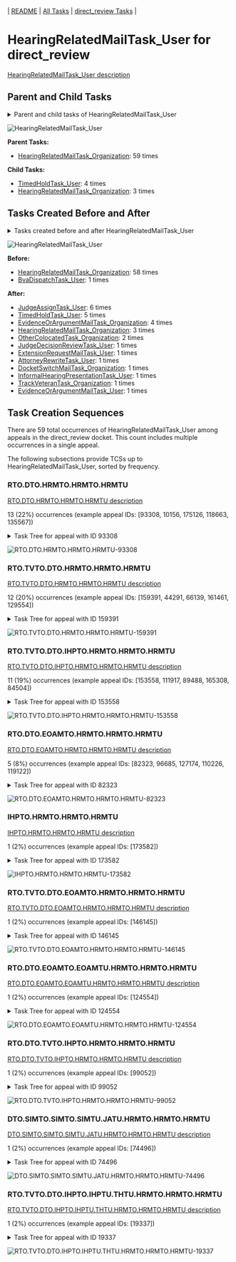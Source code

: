 <!-- DO NOT EDIT THIS FILE.  This file is autogenerated. -->
| [README](../README.md) | [All Tasks](../alltasks.md) | [direct_review Tasks](tasklist.md) |

# HearingRelatedMailTask_User for direct_review

[HearingRelatedMailTask_User description](../descr/HearingRelatedMailTask_User.md)

## Parent and Child Tasks

<details><summary markdown='span'>Parent and child tasks of HearingRelatedMailTask_User
</summary>

```
digraph G {
rankdir=LR;
node [shape=box]
"HearingRelatedMailTask_User" -> "TimedHoldTask_User" [label=4]
"HearingRelatedMailTask_User" -> "HearingRelatedMailTask_Organization" [label=3]
"HearingRelatedMailTask_Organization" -> "HearingRelatedMailTask_User" [label=59]
}
```
</details>

![HearingRelatedMailTask_User](dot/HearingRelatedMailTask_User-parentchild.dot.png)

**Parent Tasks:**

   * [HearingRelatedMailTask_Organization](HearingRelatedMailTask_Organization.md): 59 times

**Child Tasks:**

   * [TimedHoldTask_User](TimedHoldTask_User.md): 4 times
   * [HearingRelatedMailTask_Organization](HearingRelatedMailTask_Organization.md): 3 times

## Tasks Created Before and After

<details><summary markdown='span'>Tasks created before and after HearingRelatedMailTask_User</summary>

```
digraph G {
rankdir=LR;

"HearingRelatedMailTask_User" -> "JudgeAssignTask_User" [label=6]
"HearingRelatedMailTask_User" -> "TimedHoldTask_User" [label=5]
"HearingRelatedMailTask_User" -> "EvidenceOrArgumentMailTask_Organization" [label=4]
"HearingRelatedMailTask_User" -> "HearingRelatedMailTask_Organization" [label=3]
"HearingRelatedMailTask_User" -> "OtherColocatedTask_Organization" [label=2]
"HearingRelatedMailTask_User" -> "TrackVeteranTask_Organization" [label=1]
"HearingRelatedMailTask_User" -> "JudgeDecisionReviewTask_User" [label=1]
"HearingRelatedMailTask_User" -> "InformalHearingPresentationTask_User" [label=1]
"HearingRelatedMailTask_User" -> "ExtensionRequestMailTask_User" [label=1]
"HearingRelatedMailTask_User" -> "EvidenceOrArgumentMailTask_User" [label=1]
"HearingRelatedMailTask_User" -> "DocketSwitchMailTask_Organization" [label=1]
"HearingRelatedMailTask_User" -> "AttorneyRewriteTask_User" [label=1]
"HearingRelatedMailTask_Organization" -> "HearingRelatedMailTask_User" [label=58]
"BvaDispatchTask_User" -> "HearingRelatedMailTask_User" [label=1]
}
```
</details>

![HearingRelatedMailTask_User](dot/HearingRelatedMailTask_User.dot.png)

**Before:**

   * [HearingRelatedMailTask_Organization](HearingRelatedMailTask_Organization.md): 58 times
   * [BvaDispatchTask_User](BvaDispatchTask_User.md): 1 times

**After:**

   * [JudgeAssignTask_User](JudgeAssignTask_User.md): 6 times
   * [TimedHoldTask_User](TimedHoldTask_User.md): 5 times
   * [EvidenceOrArgumentMailTask_Organization](EvidenceOrArgumentMailTask_Organization.md): 4 times
   * [HearingRelatedMailTask_Organization](HearingRelatedMailTask_Organization.md): 3 times
   * [OtherColocatedTask_Organization](OtherColocatedTask_Organization.md): 2 times
   * [JudgeDecisionReviewTask_User](JudgeDecisionReviewTask_User.md): 1 times
   * [ExtensionRequestMailTask_User](ExtensionRequestMailTask_User.md): 1 times
   * [AttorneyRewriteTask_User](AttorneyRewriteTask_User.md): 1 times
   * [DocketSwitchMailTask_Organization](DocketSwitchMailTask_Organization.md): 1 times
   * [InformalHearingPresentationTask_User](InformalHearingPresentationTask_User.md): 1 times
   * [TrackVeteranTask_Organization](TrackVeteranTask_Organization.md): 1 times
   * [EvidenceOrArgumentMailTask_User](EvidenceOrArgumentMailTask_User.md): 1 times

## Task Creation Sequences

There are 59 total occurrences of HearingRelatedMailTask_User among appeals in the direct_review docket.  This count includes multiple occurrences in a single appeal.

The following subsections provide TCSs up to HearingRelatedMailTask_User, sorted by frequency.

### RTO.DTO.HRMTO.HRMTO.HRMTU

[RTO.DTO.HRMTO.HRMTO.HRMTU description](../descr/RTO.DTO.HRMTO.HRMTO.HRMTU.md)

13 (22%) occurrences (example appeal IDs: [93308, 10156, 175126, 118663, 135567])

<details><summary markdown='span'>Task Tree for appeal with ID 93308</summary>

```
@startuml
skinparam {
  ObjectBorderColor #555
  ObjectBorderThickness 0
  ObjectFontStyle bold
  ObjectFontSize 14
  ObjectAttributeFontColor #333
  ObjectAttributeFontSize 12
}
  object 0.RootTask #8dd3c7 {
Organization
}
  object 1.TrackVeteranTask #bebada {
Organization
}
  object 2.DistributionTask #ffffb3 {
Organization
}
  object 3.InformalHearingPresentationTask #fdb462 {
Organization
}
  object 4.HearingRelatedMailTask #8dd3c7 {
Organization
}
  object 5.HearingRelatedMailTask #8dd3c7 {
Organization
}
  object 6.HearingRelatedMailTask #8dd3c7 {
User  <back:white>    </back>
}
  object 7.TimedHoldTask #fccde5 {
User
}
  object 8.InformalHearingPresentationTask #fdb462 {
User
}
  object 9.TrackVeteranTask #bebada {
Organization
}
  object 10.InformalHearingPresentationTask #fdb462 {
Organization
}
  object 11.TrackVeteranTask #bebada {
Organization
}
0.RootTask -- 1.TrackVeteranTask
0.RootTask -- 2.DistributionTask
2.DistributionTask -- 3.InformalHearingPresentationTask
2.DistributionTask -- 4.HearingRelatedMailTask
4.HearingRelatedMailTask -- 5.HearingRelatedMailTask
5.HearingRelatedMailTask -- 6.HearingRelatedMailTask
6.HearingRelatedMailTask -- 7.TimedHoldTask
3.InformalHearingPresentationTask -- 8.InformalHearingPresentationTask
0.RootTask -- 9.TrackVeteranTask
2.DistributionTask -- 10.InformalHearingPresentationTask
0.RootTask -- 11.TrackVeteranTask
@enduml
```
</details>

![RTO.DTO.HRMTO.HRMTO.HRMTU-93308](uml/RTO.DTO.HRMTO.HRMTO.HRMTU-93308.png)

### RTO.TVTO.DTO.HRMTO.HRMTO.HRMTU

[RTO.TVTO.DTO.HRMTO.HRMTO.HRMTU description](../descr/RTO.TVTO.DTO.HRMTO.HRMTO.HRMTU.md)

12 (20%) occurrences (example appeal IDs: [159391, 44291, 66139, 161461, 129554])

<details><summary markdown='span'>Task Tree for appeal with ID 159391</summary>

```
@startuml
skinparam {
  ObjectBorderColor #555
  ObjectBorderThickness 0
  ObjectFontStyle bold
  ObjectFontSize 14
  ObjectAttributeFontColor #333
  ObjectAttributeFontSize 12
}
  object 0.RootTask #8dd3c7 {
Organization
}
  object 1.TrackVeteranTask #bebada {
Organization
}
  object 2.DistributionTask #ffffb3 {
Organization
}
  object 3.HearingRelatedMailTask #8dd3c7 {
Organization
}
  object 4.HearingRelatedMailTask #8dd3c7 {
Organization
}
  object 5.HearingRelatedMailTask #8dd3c7 {
User  <back:white>    </back>
}
  object 6.HearingRelatedMailTask #8dd3c7 {
User  <back:white>    </back>
}
0.RootTask -- 1.TrackVeteranTask
0.RootTask -- 2.DistributionTask
2.DistributionTask -- 3.HearingRelatedMailTask
3.HearingRelatedMailTask -- 4.HearingRelatedMailTask
4.HearingRelatedMailTask -- 5.HearingRelatedMailTask
4.HearingRelatedMailTask -- 6.HearingRelatedMailTask
@enduml
```
</details>

![RTO.TVTO.DTO.HRMTO.HRMTO.HRMTU-159391](uml/RTO.TVTO.DTO.HRMTO.HRMTO.HRMTU-159391.png)

### RTO.TVTO.DTO.IHPTO.HRMTO.HRMTO.HRMTU

[RTO.TVTO.DTO.IHPTO.HRMTO.HRMTO.HRMTU description](../descr/RTO.TVTO.DTO.IHPTO.HRMTO.HRMTO.HRMTU.md)

11 (19%) occurrences (example appeal IDs: [153558, 111917, 89488, 165308, 84504])

<details><summary markdown='span'>Task Tree for appeal with ID 153558</summary>

```
@startuml
skinparam {
  ObjectBorderColor #555
  ObjectBorderThickness 0
  ObjectFontStyle bold
  ObjectFontSize 14
  ObjectAttributeFontColor #333
  ObjectAttributeFontSize 12
}
  object 0.RootTask #8dd3c7 {
Organization
}
  object 1.TrackVeteranTask #bebada {
Organization
}
  object 2.DistributionTask #ffffb3 {
Organization
}
  object 3.InformalHearingPresentationTask #fdb462 {
Organization
}
  object 4.HearingRelatedMailTask #8dd3c7 {
Organization
}
  object 5.HearingRelatedMailTask #8dd3c7 {
Organization
}
  object 6.HearingRelatedMailTask #8dd3c7 {
User  <back:white>    </back>
}
0.RootTask -- 1.TrackVeteranTask
0.RootTask -- 2.DistributionTask
2.DistributionTask -- 3.InformalHearingPresentationTask
2.DistributionTask -- 4.HearingRelatedMailTask
4.HearingRelatedMailTask -- 5.HearingRelatedMailTask
5.HearingRelatedMailTask -- 6.HearingRelatedMailTask
@enduml
```
</details>

![RTO.TVTO.DTO.IHPTO.HRMTO.HRMTO.HRMTU-153558](uml/RTO.TVTO.DTO.IHPTO.HRMTO.HRMTO.HRMTU-153558.png)

### RTO.DTO.EOAMTO.HRMTO.HRMTO.HRMTU

[RTO.DTO.EOAMTO.HRMTO.HRMTO.HRMTU description](../descr/RTO.DTO.EOAMTO.HRMTO.HRMTO.HRMTU.md)

5 (8%) occurrences (example appeal IDs: [82323, 96685, 127174, 110226, 119122])

<details><summary markdown='span'>Task Tree for appeal with ID 82323</summary>

```
@startuml
skinparam {
  ObjectBorderColor #555
  ObjectBorderThickness 0
  ObjectFontStyle bold
  ObjectFontSize 14
  ObjectAttributeFontColor #333
  ObjectAttributeFontSize 12
}
  object 0.RootTask #8dd3c7 {
Organization
}
  object 1.DistributionTask #ffffb3 {
Organization
}
  object 2.EvidenceOrArgumentMailTask #ffffb3 {
Organization
}
  object 3.HearingRelatedMailTask #8dd3c7 {
Organization
}
  object 4.HearingRelatedMailTask #8dd3c7 {
Organization
}
  object 5.HearingRelatedMailTask #8dd3c7 {
User  <back:white>    </back>
}
  object 6.HearingRelatedMailTask #8dd3c7 {
User  <back:white>    </back>
}
  object 7.JudgeAssignTask #ccebc5 {
User
}
  object 8.JudgeDecisionReviewTask #d9d9d9 {
User
}
  object 9.AttorneyTask #bc80bd {
User
}
  object 10.BvaDispatchTask #b3de69 {
Organization
}
  object 11.BvaDispatchTask #b3de69 {
User
}
0.RootTask -- 1.DistributionTask
0.RootTask -- 2.EvidenceOrArgumentMailTask
1.DistributionTask -- 3.HearingRelatedMailTask
3.HearingRelatedMailTask -- 4.HearingRelatedMailTask
4.HearingRelatedMailTask -- 5.HearingRelatedMailTask
4.HearingRelatedMailTask -- 6.HearingRelatedMailTask
0.RootTask -- 7.JudgeAssignTask
0.RootTask -- 8.JudgeDecisionReviewTask
8.JudgeDecisionReviewTask -- 9.AttorneyTask
0.RootTask -- 10.BvaDispatchTask
10.BvaDispatchTask -- 11.BvaDispatchTask
@enduml
```
</details>

![RTO.DTO.EOAMTO.HRMTO.HRMTO.HRMTU-82323](uml/RTO.DTO.EOAMTO.HRMTO.HRMTO.HRMTU-82323.png)

### IHPTO.HRMTO.HRMTO.HRMTU

[IHPTO.HRMTO.HRMTO.HRMTU description](../descr/IHPTO.HRMTO.HRMTO.HRMTU.md)

1 (2%) occurrences (example appeal IDs: [173582])

<details><summary markdown='span'>Task Tree for appeal with ID 173582</summary>

```
@startuml
skinparam {
  ObjectBorderColor #555
  ObjectBorderThickness 0
  ObjectFontStyle bold
  ObjectFontSize 14
  ObjectAttributeFontColor #333
  ObjectAttributeFontSize 12
}
  object 0.RootTask #8dd3c7 {
Organization
}
  object 1.TrackVeteranTask #bebada {
Organization
}
  object 2.DistributionTask #ffffb3 {
Organization
}
  object 3.InformalHearingPresentationTask #fdb462 {
Organization
}
  object 4.HearingRelatedMailTask #8dd3c7 {
Organization
}
  object 5.HearingRelatedMailTask #8dd3c7 {
Organization
}
  object 6.HearingRelatedMailTask #8dd3c7 {
User  <back:white>    </back>
}
  object 7.HearingRelatedMailTask #8dd3c7 {
Organization
}
  object 8.HearingRelatedMailTask #8dd3c7 {
Organization
}
  object 9.HearingRelatedMailTask #8dd3c7 {
User  <back:white>    </back>
}
  object 10.OtherMotionMailTask #ffed6f {
Organization
}
  object 11.OtherMotionMailTask #ffed6f {
Organization
}
  object 12.OtherMotionMailTask #ffed6f {
User
}
  object 13.DocketSwitchMailTask #e377c2 {
Organization
}
  object 14.DocketSwitchMailTask #e377c2 {
User
}
  object 15.DocketSwitchRulingTask #e377c2 {
User
}
  object 16.DocketSwitchGrantedTask #9467bd {
Organization
}
  object 17.DocketSwitchGrantedTask #9467bd {
User
}
0.RootTask -- 1.TrackVeteranTask
0.RootTask -- 2.DistributionTask
2.DistributionTask -- 3.InformalHearingPresentationTask
2.DistributionTask -- 4.HearingRelatedMailTask
4.HearingRelatedMailTask -- 5.HearingRelatedMailTask
5.HearingRelatedMailTask -- 6.HearingRelatedMailTask
2.DistributionTask -- 7.HearingRelatedMailTask
7.HearingRelatedMailTask -- 8.HearingRelatedMailTask
8.HearingRelatedMailTask -- 9.HearingRelatedMailTask
2.DistributionTask -- 10.OtherMotionMailTask
10.OtherMotionMailTask -- 11.OtherMotionMailTask
11.OtherMotionMailTask -- 12.OtherMotionMailTask
2.DistributionTask -- 13.DocketSwitchMailTask
13.DocketSwitchMailTask -- 14.DocketSwitchMailTask
2.DistributionTask -- 15.DocketSwitchRulingTask
15.DocketSwitchRulingTask -- 16.DocketSwitchGrantedTask
16.DocketSwitchGrantedTask -- 17.DocketSwitchGrantedTask
@enduml
```
</details>

![IHPTO.HRMTO.HRMTO.HRMTU-173582](uml/IHPTO.HRMTO.HRMTO.HRMTU-173582.png)

### RTO.TVTO.DTO.EOAMTO.HRMTO.HRMTO.HRMTU

[RTO.TVTO.DTO.EOAMTO.HRMTO.HRMTO.HRMTU description](../descr/RTO.TVTO.DTO.EOAMTO.HRMTO.HRMTO.HRMTU.md)

1 (2%) occurrences (example appeal IDs: [146145])

<details><summary markdown='span'>Task Tree for appeal with ID 146145</summary>

```
@startuml
skinparam {
  ObjectBorderColor #555
  ObjectBorderThickness 0
  ObjectFontStyle bold
  ObjectFontSize 14
  ObjectAttributeFontColor #333
  ObjectAttributeFontSize 12
}
  object 0.RootTask #8dd3c7 {
Organization
}
  object 1.TrackVeteranTask #bebada {
Organization
}
  object 2.DistributionTask #ffffb3 {
Organization
}
  object 3.EvidenceOrArgumentMailTask #ffffb3 {
Organization
}
  object 4.HearingRelatedMailTask #8dd3c7 {
Organization
}
  object 5.HearingRelatedMailTask #8dd3c7 {
Organization
}
  object 6.HearingRelatedMailTask #8dd3c7 {
User  <back:white>    </back>
}
  object 7.HearingRelatedMailTask #8dd3c7 {
Organization
}
0.RootTask -- 1.TrackVeteranTask
0.RootTask -- 2.DistributionTask
0.RootTask -- 3.EvidenceOrArgumentMailTask
2.DistributionTask -- 4.HearingRelatedMailTask
4.HearingRelatedMailTask -- 5.HearingRelatedMailTask
5.HearingRelatedMailTask -- 6.HearingRelatedMailTask
6.HearingRelatedMailTask -- 7.HearingRelatedMailTask
@enduml
```
</details>

![RTO.TVTO.DTO.EOAMTO.HRMTO.HRMTO.HRMTU-146145](uml/RTO.TVTO.DTO.EOAMTO.HRMTO.HRMTO.HRMTU-146145.png)

### RTO.DTO.EOAMTO.EOAMTU.HRMTO.HRMTO.HRMTU

[RTO.DTO.EOAMTO.EOAMTU.HRMTO.HRMTO.HRMTU description](../descr/RTO.DTO.EOAMTO.EOAMTU.HRMTO.HRMTO.HRMTU.md)

1 (2%) occurrences (example appeal IDs: [124554])

<details><summary markdown='span'>Task Tree for appeal with ID 124554</summary>

```
@startuml
skinparam {
  ObjectBorderColor #555
  ObjectBorderThickness 0
  ObjectFontStyle bold
  ObjectFontSize 14
  ObjectAttributeFontColor #333
  ObjectAttributeFontSize 12
}
  object 0.RootTask #8dd3c7 {
Organization
}
  object 1.DistributionTask #ffffb3 {
Organization
}
  object 2.EvidenceOrArgumentMailTask #ffffb3 {
Organization
}
  object 3.EvidenceOrArgumentMailTask #ffffb3 {
User
}
  object 4.HearingRelatedMailTask #8dd3c7 {
Organization
}
  object 5.HearingRelatedMailTask #8dd3c7 {
Organization
}
  object 6.HearingRelatedMailTask #8dd3c7 {
User  <back:white>    </back>
}
  object 7.HearingRelatedMailTask #8dd3c7 {
Organization
}
  object 8.HearingRelatedMailTask #8dd3c7 {
User  <back:white>    </back>
}
0.RootTask -- 1.DistributionTask
0.RootTask -- 2.EvidenceOrArgumentMailTask
2.EvidenceOrArgumentMailTask -- 3.EvidenceOrArgumentMailTask
1.DistributionTask -- 4.HearingRelatedMailTask
4.HearingRelatedMailTask -- 5.HearingRelatedMailTask
5.HearingRelatedMailTask -- 6.HearingRelatedMailTask
6.HearingRelatedMailTask -- 7.HearingRelatedMailTask
5.HearingRelatedMailTask -- 8.HearingRelatedMailTask
@enduml
```
</details>

![RTO.DTO.EOAMTO.EOAMTU.HRMTO.HRMTO.HRMTU-124554](uml/RTO.DTO.EOAMTO.EOAMTU.HRMTO.HRMTO.HRMTU-124554.png)

### RTO.DTO.TVTO.IHPTO.HRMTO.HRMTO.HRMTU

[RTO.DTO.TVTO.IHPTO.HRMTO.HRMTO.HRMTU description](../descr/RTO.DTO.TVTO.IHPTO.HRMTO.HRMTO.HRMTU.md)

1 (2%) occurrences (example appeal IDs: [99052])

<details><summary markdown='span'>Task Tree for appeal with ID 99052</summary>

```
@startuml
skinparam {
  ObjectBorderColor #555
  ObjectBorderThickness 0
  ObjectFontStyle bold
  ObjectFontSize 14
  ObjectAttributeFontColor #333
  ObjectAttributeFontSize 12
}
  object 0.RootTask #8dd3c7 {
Organization
}
  object 1.TrackVeteranTask #bebada {
Organization
}
  object 2.DistributionTask #ffffb3 {
Organization
}
  object 3.InformalHearingPresentationTask #fdb462 {
Organization
}
  object 4.TrackVeteranTask #bebada {
Organization
}
  object 5.InformalHearingPresentationTask #fdb462 {
Organization
}
  object 6.HearingRelatedMailTask #8dd3c7 {
Organization
}
  object 7.HearingRelatedMailTask #8dd3c7 {
Organization
}
  object 8.HearingRelatedMailTask #8dd3c7 {
User  <back:white>    </back>
}
0.RootTask -- 1.TrackVeteranTask
0.RootTask -- 2.DistributionTask
2.DistributionTask -- 3.InformalHearingPresentationTask
0.RootTask -- 4.TrackVeteranTask
2.DistributionTask -- 5.InformalHearingPresentationTask
2.DistributionTask -- 6.HearingRelatedMailTask
6.HearingRelatedMailTask -- 7.HearingRelatedMailTask
7.HearingRelatedMailTask -- 8.HearingRelatedMailTask
@enduml
```
</details>

![RTO.DTO.TVTO.IHPTO.HRMTO.HRMTO.HRMTU-99052](uml/RTO.DTO.TVTO.IHPTO.HRMTO.HRMTO.HRMTU-99052.png)

### DTO.SIMTO.SIMTO.SIMTU.JATU.HRMTO.HRMTO.HRMTU

[DTO.SIMTO.SIMTO.SIMTU.JATU.HRMTO.HRMTO.HRMTU description](../descr/DTO.SIMTO.SIMTO.SIMTU.JATU.HRMTO.HRMTO.HRMTU.md)

1 (2%) occurrences (example appeal IDs: [74496])

<details><summary markdown='span'>Task Tree for appeal with ID 74496</summary>

```
@startuml
skinparam {
  ObjectBorderColor #555
  ObjectBorderThickness 0
  ObjectFontStyle bold
  ObjectFontSize 14
  ObjectAttributeFontColor #333
  ObjectAttributeFontSize 12
}
  object 0.RootTask #8dd3c7 {
Organization
}
  object 1.DistributionTask #ffffb3 {
Organization
}
  object 2.StatusInquiryMailTask #fb8072 {
Organization
}
  object 3.StatusInquiryMailTask #fb8072 {
Organization
}
  object 4.StatusInquiryMailTask #fb8072 {
User
}
  object 5.JudgeAssignTask #ccebc5 {
User
}
  object 6.JudgeDecisionReviewTask #d9d9d9 {
User
}
  object 7.AttorneyTask #bc80bd {
User
}
  object 8.OtherColocatedTask #80b1d3 {
Organization
}
  object 9.OtherColocatedTask #80b1d3 {
User
}
  object 10.HearingRelatedMailTask #8dd3c7 {
Organization
}
  object 11.HearingRelatedMailTask #8dd3c7 {
Organization
}
  object 12.HearingRelatedMailTask #8dd3c7 {
User  <back:white>    </back>
}
  object 13.HearingRelatedMailTask #8dd3c7 {
Organization
}
  object 14.HearingRelatedMailTask #8dd3c7 {
Organization
}
  object 15.HearingRelatedMailTask #8dd3c7 {
Organization
}
  object 16.ScheduleHearingColocatedTask #ccebc5 {
Organization
}
  object 17.OtherColocatedTask #80b1d3 {
Organization
}
  object 18.OtherColocatedTask #80b1d3 {
User
}
  object 19.HearingRelatedMailTask #8dd3c7 {
Organization
}
  object 20.TimedHoldTask #fccde5 {
User
}
  object 21.JudgeAssignTask #ccebc5 {
User
}
0.RootTask -- 1.DistributionTask
0.RootTask -- 2.StatusInquiryMailTask
2.StatusInquiryMailTask -- 3.StatusInquiryMailTask
3.StatusInquiryMailTask -- 4.StatusInquiryMailTask
0.RootTask -- 5.JudgeAssignTask
0.RootTask -- 6.JudgeDecisionReviewTask
21.JudgeAssignTask -- 7.AttorneyTask
7.AttorneyTask -- 8.OtherColocatedTask
8.OtherColocatedTask -- 9.OtherColocatedTask
0.RootTask -- 10.HearingRelatedMailTask
10.HearingRelatedMailTask -- 11.HearingRelatedMailTask
11.HearingRelatedMailTask -- 12.HearingRelatedMailTask
12.HearingRelatedMailTask -- 13.HearingRelatedMailTask
12.HearingRelatedMailTask -- 14.HearingRelatedMailTask
12.HearingRelatedMailTask -- 15.HearingRelatedMailTask
7.AttorneyTask -- 16.ScheduleHearingColocatedTask
7.AttorneyTask -- 17.OtherColocatedTask
17.OtherColocatedTask -- 18.OtherColocatedTask
12.HearingRelatedMailTask -- 19.HearingRelatedMailTask
18.OtherColocatedTask -- 20.TimedHoldTask
0.RootTask -- 21.JudgeAssignTask
@enduml
```
</details>

![DTO.SIMTO.SIMTO.SIMTU.JATU.HRMTO.HRMTO.HRMTU-74496](uml/DTO.SIMTO.SIMTO.SIMTU.JATU.HRMTO.HRMTO.HRMTU-74496.png)

### RTO.TVTO.DTO.IHPTO.IHPTU.THTU.HRMTO.HRMTO.HRMTU

[RTO.TVTO.DTO.IHPTO.IHPTU.THTU.HRMTO.HRMTO.HRMTU description](../descr/RTO.TVTO.DTO.IHPTO.IHPTU.THTU.HRMTO.HRMTO.HRMTU.md)

1 (2%) occurrences (example appeal IDs: [19337])

<details><summary markdown='span'>Task Tree for appeal with ID 19337</summary>

```
@startuml
skinparam {
  ObjectBorderColor #555
  ObjectBorderThickness 0
  ObjectFontStyle bold
  ObjectFontSize 14
  ObjectAttributeFontColor #333
  ObjectAttributeFontSize 12
}
  object 0.RootTask #8dd3c7 {
Organization
}
  object 1.TrackVeteranTask #bebada {
Organization
}
  object 2.DistributionTask #ffffb3 {
Organization
}
  object 3.InformalHearingPresentationTask #fdb462 {
Organization
}
  object 4.InformalHearingPresentationTask #fdb462 {
User
}
  object 5.TimedHoldTask #fccde5 {
User
}
  object 6.HearingRelatedMailTask #8dd3c7 {
Organization
}
  object 7.HearingRelatedMailTask #8dd3c7 {
Organization
}
  object 8.HearingRelatedMailTask #8dd3c7 {
User  <back:white>    </back>
}
  object 9.JudgeAssignTask #ccebc5 {
User
}
  object 10.JudgeAssignTask #ccebc5 {
User
}
  object 11.JudgeDecisionReviewTask #d9d9d9 {
User
}
  object 12.AttorneyTask #bc80bd {
User
}
  object 13.JudgeDecisionReviewTask #d9d9d9 {
User
}
  object 14.BvaDispatchTask #b3de69 {
Organization
}
  object 15.BvaDispatchTask #b3de69 {
User
}
0.RootTask -- 1.TrackVeteranTask
0.RootTask -- 2.DistributionTask
2.DistributionTask -- 3.InformalHearingPresentationTask
3.InformalHearingPresentationTask -- 4.InformalHearingPresentationTask
4.InformalHearingPresentationTask -- 5.TimedHoldTask
2.DistributionTask -- 6.HearingRelatedMailTask
6.HearingRelatedMailTask -- 7.HearingRelatedMailTask
7.HearingRelatedMailTask -- 8.HearingRelatedMailTask
0.RootTask -- 9.JudgeAssignTask
0.RootTask -- 10.JudgeAssignTask
0.RootTask -- 11.JudgeDecisionReviewTask
13.JudgeDecisionReviewTask -- 12.AttorneyTask
0.RootTask -- 13.JudgeDecisionReviewTask
0.RootTask -- 14.BvaDispatchTask
14.BvaDispatchTask -- 15.BvaDispatchTask
@enduml
```
</details>

![RTO.TVTO.DTO.IHPTO.IHPTU.THTU.HRMTO.HRMTO.HRMTU-19337](uml/RTO.TVTO.DTO.IHPTO.IHPTU.THTU.HRMTO.HRMTO.HRMTU-19337.png)

